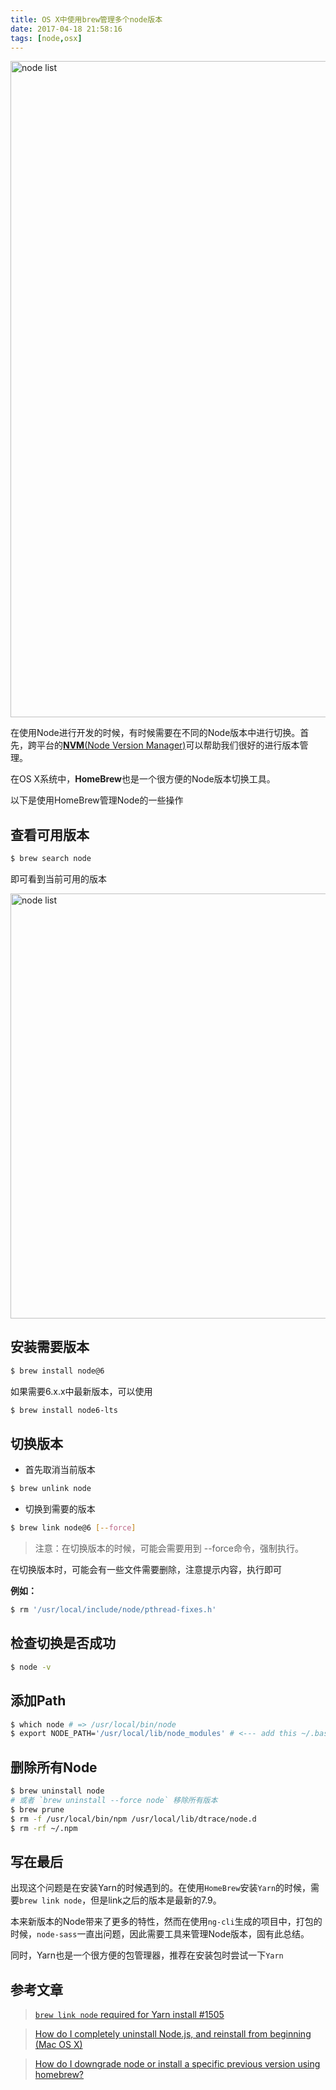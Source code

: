 ```yaml
---
title: OS X中使用brew管理多个node版本
date: 2017-04-18 21:58:16
tags: [node,osx]
---
```

<img src="http://o93mwnwp7.bkt.clouddn.com/thisjs/nodejs_header-03e90275ca.svg" width = "1050" alt="node list" align=center />

在使用Node进行开发的时候，有时候需要在不同的Node版本中进行切换。首先，跨平台的[**NVM**(Node Version Manager)](https://github.com/creationix/nvm)可以帮助我们很好的进行版本管理。

在OS X系统中，**HomeBrew**也是一个很方便的Node版本切换工具。

以下是使用HomeBrew管理Node的一些操作

<!--more-->

## 查看可用版本

```bash
$ brew search node
```
即可看到当前可用的版本

 <img src="http://o93mwnwp7.bkt.clouddn.com/thisjs/brew%20list.png" width = "680"  alt="node list" align=center />


## 安装需要版本

```bash
$ brew install node@6
```
如果需要6.x.x中最新版本，可以使用

```bash
$ brew install node6-lts
```

## 切换版本

* 首先取消当前版本

```bash
$ brew unlink node
```

* 切换到需要的版本

```bash
$ brew link node@6 [--force]
```

> 注意：在切换版本的时候，可能会需要用到 --force命令，强制执行。

在切换版本时，可能会有一些文件需要删除，注意提示内容，执行即可

**例如：**

```bash
$ rm '/usr/local/include/node/pthread-fixes.h'
```
## 检查切换是否成功

```bash
$ node -v
```

## 添加Path

```bash
$ which node # => /usr/local/bin/node
$ export NODE_PATH='/usr/local/lib/node_modules' # <--- add this ~/.bashrc
```

## 删除所有Node

```bash
$ brew uninstall node
# 或者 `brew uninstall --force node` 移除所有版本
$ brew prune
$ rm -f /usr/local/bin/npm /usr/local/lib/dtrace/node.d
$ rm -rf ~/.npm
```

## 写在最后

出现这个问题是在安装Yarn的时候遇到的。在使用`HomeBrew`安装`Yarn`的时候，需要`brew link node`，但是link之后的版本是最新的7.9。

本来新版本的Node带来了更多的特性，然而在使用`ng-cli`生成的项目中，打包的时候，`node-sass`一直出问题，因此需要工具来管理Node版本，固有此总结。

同时，Yarn也是一个很方便的包管理器，推荐在安装包时尝试一下`Yarn`

## 参考文章

> [`brew link node` required for Yarn install #1505](https://github.com/yarnpkg/yarn/issues/1505)

> [How do I completely uninstall Node.js, and reinstall from beginning (Mac OS X)](http://stackoverflow.com/questions/11177954/how-do-i-completely-uninstall-node-js-and-reinstall-from-beginning-mac-os-x)

> [How do I downgrade node or install a specific previous version using homebrew?](https://apple.stackexchange.com/questions/171530/how-do-i-downgrade-node-or-install-a-specific-previous-version-using-homebrew)


